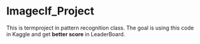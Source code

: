 # Imageclf_Project

This is termproject in pattern recognition class.
The goal is using this code in Kaggle and get **better score** in LeaderBoard.
